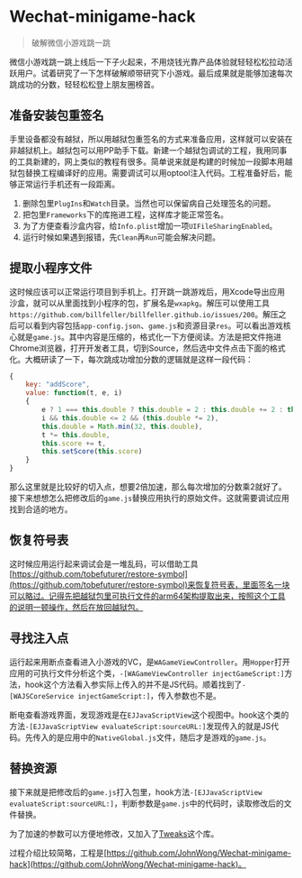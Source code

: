 # Wechat-minigame-hack
> 破解微信小游戏跳一跳

微信小游戏跳一跳上线后一下子火起来，不用烧钱光靠产品体验就轻轻松松拉动活跃用户。试着研究了一下怎样破解顺带研究下小游戏。最后成果就是能够加速每次跳成功的分数，轻轻松松登上朋友圈榜首。

## 准备安装包重签名

手里设备都没有越狱，所以用越狱包重签名的方式来准备应用，这样就可以安装在非越狱机上。越狱包可以用PP助手下载。新建一个越狱包调试的工程，我用同事的工具新建的，网上类似的教程有很多。简单说来就是构建的时候加一段脚本用越狱包替换工程编译好的应用。需要调试可以用optool注入代码。工程准备好后，能够正常运行手机还有一段距离。

1. 删除包里`PlugIns`和`Watch`目录。当然也可以保留病自己处理签名的问题。
2. 把包里`Frameworks`下的库拖进工程，这样库才能正常签名。
3. 为了方便查看沙盒内容，给`Info.plist`增加一项`UIFileSharingEnabled`。
4. 运行时候如果遇到报错，先`Clean`再`Run`可能会解决问题。

## 提取小程序文件

这时候应该可以正常运行项目到手机上。打开跳一跳游戏后，用Xcode导出应用沙盒，就可以从里面找到小程序的包，扩展名是`wxapkg`。解压可以使用工具`https://github.com/billfeller/billfeller.github.io/issues/200`。解压之后可以看到内容包括`app-config.json`、`game.js`和资源目录`res`。可以看出游戏核心就是`game.js`。其中内容是压缩的，格式化一下方便阅读。方法是把文件拖进Chrome浏览器，打开开发者工具，切到Source，然后选中文件点击下面的格式化。大概研读了一下，每次跳成功增加分数的逻辑就是这样一段代码：

```javascript
{
    key: "addScore",
    value: function(t, e, i)
    {
        e ? 1 === this.double ? this.double = 2 : this.double += 2 : this.double = 1,
        i && this.double <= 2 && (this.double *= 2),
        this.double = Math.min(32, this.double),
        t *= this.double,
        this.score += t,
        this.setScore(this.score)
    }
}
```

那么这里就是比较好的切入点，想要2倍加速，那么每次增加的分数乘2就好了。接下来想想怎么把修改后的`game.js`替换应用执行的原始文件。这就需要调试应用找到合适的地方。


## 恢复符号表

这时候应用运行起来调试会是一堆乱码，可以借助工具[https://github.com/tobefuturer/restore-symbol](https://github.com/tobefuturer/restore-symbol)来恢复符号表，里面签名一块可以略过。记得先把越狱包里可执行文件的arm64架构提取出来，按照这个工具的说明一顿操作，然后在放回越狱包。

## 寻找注入点

运行起来用断点查看进入小游戏的VC，是`WAGameViewController`。用`Hopper`打开应用的可执行文件分析这个类，`-[WAGameViewController injectGameScript:]`方法，hook这个方法看入参实际上传入的并不是JS代码。顺着找到了`-[WAJSCoreService injectGameScript:]`，传入参数也不是。

断电查看游戏界面，发现游戏是在`EJJavaScriptView`这个视图中。hook这个类的方法`-[EJJavaScriptView evaluateScript:sourceURL:]`发现传入的就是JS代码。先传入的是应用中的`NativeGlobal.js`文件，随后才是游戏的`game.js`。

## 替换资源

接下来就是把修改后的`game.js`打入包里，hook方法`-[EJJavaScriptView evaluateScript:sourceURL:]`，判断参数是`game.js`中的代码时，读取修改后的文件替换。

为了加速的参数可以方便地修改，又加入了[Tweaks](https://github.com/facebook/Tweaks)这个库。


过程介绍比较简略，工程是[https://github.com/JohnWong/Wechat-minigame-hack](https://github.com/JohnWong/Wechat-minigame-hack)。
